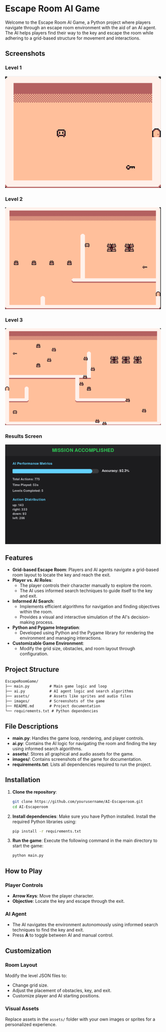 # Escape Room AI Game

Welcome to the Escape Room AI Game, a Python project where players navigate through an escape room environment with the aid of an AI agent. The AI helps players find their way to the key and escape the room while adhering to a grid-based structure for movement and interactions.

## Screenshots

### Level 1
![Level 1](images/image-1.png)

### Level 2
![Level 2](images/image-2.png)

### Level 3
![Level 3](images/image-3.png)

### Results Screen
![Results Screen](images/image-4.png)

## Features

- **Grid-based Escape Room**: Players and AI agents navigate a grid-based room layout to locate the key and reach the exit.
- **Player vs. AI Roles**:
  - The player controls their character manually to explore the room.
  - The AI uses informed search techniques to guide itself to the key and exit.
- **Informed AI Search**:
  - Implements efficient algorithms for navigation and finding objectives within the room.
  - Provides a visual and interactive simulation of the AI's decision-making process.
- **Python and Pygame Integration**:
  - Developed using Python and the Pygame library for rendering the environment and managing interactions.
- **Customizable Game Environment**:
  - Modify the grid size, obstacles, and room layout through configuration.

## Project Structure

```
EscapeRoomGame/
├── main.py         # Main game logic and loop
├── ai.py           # AI agent logic and search algorithms
├── assets/         # Assets like sprites and audio files
├── images/         # Screenshots of the game
├── README.md       # Project documentation
└── requirements.txt # Python dependencies
```

## File Descriptions

- **main.py**: Handles the game loop, rendering, and player controls.
- **ai.py**: Contains the AI logic for navigating the room and finding the key using informed search algorithms.
- **assets/**: Stores all graphical and audio assets for the game.
- **images/**: Contains screenshots of the game for documentation.
- **requirements.txt**: Lists all dependencies required to run the project.

## Installation

1. **Clone the repository**:
   ```bash
   git clone https://github.com/yourusername/AI-Escaperoom.git
   cd AI-Escaperoom
   ```

2. **Install dependencies**:
   Make sure you have Python installed. Install the required Python libraries using:
   ```bash
   pip install -r requirements.txt
   ```

3. **Run the game**:
   Execute the following command in the main directory to start the game:
   ```bash
   python main.py
   ```




   

## How to Play

### Player Controls
- **Arrow Keys**: Move the player character.
- **Objective**: Locate the key and escape through the exit.

### AI Agent
- The AI navigates the environment autonomously using informed search techniques to find the key and exit.
- Press **A** to toggle between AI and manual control.

## Customization

### Room Layout
Modify the level JSON files to:
- Change grid size.
- Adjust the placement of obstacles, key, and exit.
- Customize player and AI starting positions.

### Visual Assets
Replace assets in the `assets/` folder with your own images or sprites for a personalized experience. 